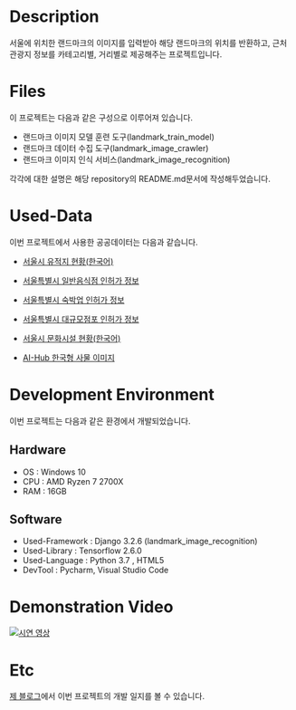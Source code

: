 # Description

서울에 위치한 랜드마크의 이미지를 입력받아 해당 랜드마크의 위치를 반환하고, 근처 관광지 정보를 카테고리별, 거리별로 제공해주는 프로젝트입니다.

# Files

이 프로젝트는 다음과 같은 구성으로 이루어져 있습니다.

* 랜드마크 이미지 모델 훈련 도구(landmark_train_model)
* 랜드마크 데이터 수집 도구(landmark_image_crawler)
* 랜드마크 이미지 인식 서비스(landmark_image_recognition)

각각에 대한 설명은 해당 repository의 README.md문서에 작성해두었습니다.

# Used-Data

이번 프로젝트에서 사용한 공공데이터는 다음과 같습니다.

* [서울시 유적지 현황(한국어)](http://data.seoul.go.kr/dataList/OA-13003/S/1/datasetView.do)
    
* [서울특별시 일반음식점 인허가 정보](http://data.seoul.go.kr/dataList/OA-16094/S/1/datasetView.do)
    
* [서울특별시 숙박업 인허가 정보](http://data.seoul.go.kr/dataList/OA-16044/S/1/datasetView.do)

* [서울특별시 대규모점포 인허가 정보](http://data.seoul.go.kr/dataList/OA-16096/S/1/datasetView.do)
   
* [서울시 문화시설 현황(한국어)](http://data.seoul.go.kr/dataList/OA-12993/S/1/datasetView.do)

* [AI-Hub 한국형 사물 이미지](https://aihub.or.kr/aidata/132)


# Development Environment

이번 프로젝트는 다음과 같은 환경에서 개발되었습니다.

## Hardware 

* OS : Windows 10
* CPU : AMD Ryzen 7 2700X
* RAM : 16GB

## Software

* Used-Framework : Django 3.2.6 (landmark_image_recognition)
* Used-Library : Tensorflow 2.6.0
* Used-Language : Python 3.7 , HTML5
* DevTool : Pycharm, Visual Studio Code

# Demonstration Video

[![시연 영상](http://img.youtube.com/vi/98SOzJ3Fnz0/0.jpg)](https://www.youtube.com/embed//98SOzJ3Fnz0)



# Etc

[제 블로그](https://1geraldine1.github.io/categories/#%ED%94%84%EB%A1%9C%EC%A0%9D%ED%8A%B8-%EB%A6%AC%EB%A9%94%EC%9D%B4%ED%81%AC)에서 이번 프로젝트의 개발 일지를 볼 수 있습니다.



